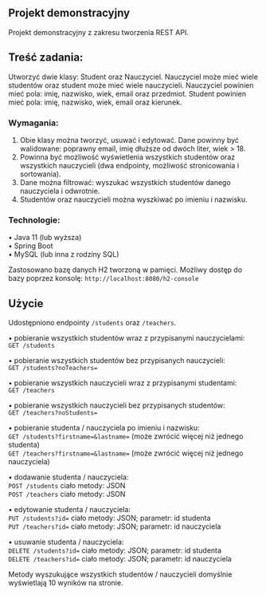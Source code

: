 ## Projekt demonstracyjny

Projekt demonstracyjny z zakresu tworzenia REST API.

## Treść zadania:
Utworzyć dwie klasy: Student oraz Nauczyciel. Nauczyciel może mieć wiele studentów oraz student może mieć wiele nauczycieli.
Nauczyciel powinien mieć pola: imię, nazwisko, wiek, email oraz przedmiot.
Student powinien mieć pola: imię, nazwisko, wiek, email oraz kierunek.

### Wymagania:
1. Obie klasy można tworzyć, usuwać i edytować. Dane powinny być walidowane: poprawny email, imię dłuższe od dwóch liter, wiek > 18.
2. Powinna być możliwość wyświetlenia wszystkich studentów oraz wszystkich nauczycieli (dwa endpointy, możliwość stronicowania i sortowania).
3. Dane można filtrować: wyszukać wszystkich studentów danego nauczyciela i odwrotnie.
4. Studentów oraz nauczycieli można wyszkiwać po imieniu i nazwisku.

### Technologie:
• Java 11 (lub wyższa)  
• Spring Boot  
• MySQL (lub inna z rodziny SQL)


Zastosowano bazę danych H2 tworzoną w pamięci. Możliwy dostęp do bazy poprzez konsolę: `http://localhost:8080/h2-console`

## Użycie
Udostępniono endpointy `/students` oraz `/teachers`.  

• pobieranie wszystkich studentów wraz z przypisanymi nauczycielami:  
    `GET /students`  

• pobieranie wszystkich studentów bez przypisanych nauczycieli:  
    `GET /students?noTeachers=`  

• pobieranie wszystkich nauczycieli wraz z przypisanymi studentami:  
    `GET /teachers`    

• pobieranie wszystkich nauczycieli bez przypisanych studentów:  
    `GET /teachers?noStudents=`

• pobieranie studenta / nauczyciela po imieniu i nazwisku:  
    `GET /students?firstname=&lastname=` (może zwrócić więcej niż jednego studenta)  
    `GET /teachers?firstname=&lastname=` (może zwrócić więcej niż jednego nauczyciela)  

• dodawanie studenta / nauczyciela:  
    `POST /students` ciało metody: JSON  
    `POST /teachers` ciało metody: JSON  

• edytowanie studenta / nauczyciela:  
    `PUT /students?id=` ciało metody: JSON; parametr: id studenta  
    `PUT /teachers?id=` ciało metody: JSON; parametr: id nauczyciela  

• usuwanie studenta / nauczyciela:  
    `DELETE /students?id=` ciało metody: JSON; parametr: id studenta  
    `DELETE /teachers?id=` ciało metody: JSON; parametr: id nauczyciela  

Metody wyszukujące wszystkich studentów / nauczycieli domyślnie wyświetlają 10 wyników na stronie.